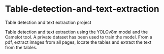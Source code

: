 # Table-detection-and-text-extraction
Table detection and text extraction project

Table detection and text extraction using the YOLOv8m model and the Camelot tool. A private dataset has been used to train the model. From a pdf, extract images from all pages, locate the tables and extract the text from the tables.
